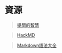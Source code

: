 資源
===
> [提問的智慧](./How-To-Ask-Questions-The-Smart-Way-main/)  
  
> [HackMD](https://hackmd.io/LjHWceIiQfCGbXkRrCABuA)  
  
> [Markdown語法大全](./Markdown.md/)  
